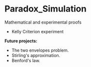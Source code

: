 # Paradox_Simulation
Mathematical and experimental proofs

- Kelly Criterion experiment

**Future projects:**
- The two envelopes problem.
- Stirling's approximation.
- Benford's law.
